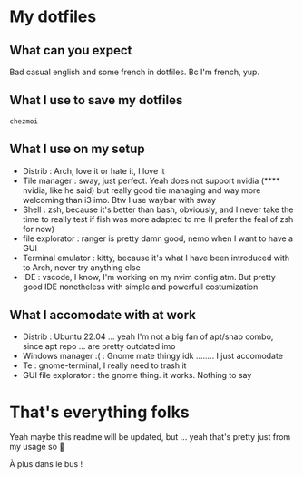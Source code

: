 # My dotfiles

## What can you expect

Bad casual english and some french in dotfiles. Bc I'm french, yup.

## What I use to save my dotfiles

`chezmoi`


## What I use on my setup
- Distrib : Arch, love it or hate it, I love it
- Tile manager : sway, just perfect. Yeah does not support nvidia (**** nvidia, like he said) but really good tile managing and way more welcoming than i3 imo. Btw I use waybar with sway
- Shell : zsh, because it's better than bash, obviously, and I never take the time to really test if fish was more adapted to me (I prefer the feal of zsh for now)
- file explorator : ranger is pretty damn good, nemo when I want to have a GUI
- Terminal emulator : kitty, because it's what I have been introduced with to Arch, never try anything else
- IDE : vscode, I know, I'm working on my nvim config atm. But pretty good IDE nonetheless with simple and powerfull costumization


## What I accomodate with at work
- Distrib : Ubuntu 22.04 ... yeah I'm not a big fan of apt/snap combo, since apt repo ... are pretty outdated imo
- Windows manager :( : Gnome mate thingy idk ........ I just accomodate
- Te : gnome-terminal, I really need to trash it
- GUI file explorator : the gnome thing. it works. Nothing to say

# That's everything folks

Yeah maybe this readme will be updated, but ... yeah that's pretty just from my usage so :shrug:

À plus dans le bus !
